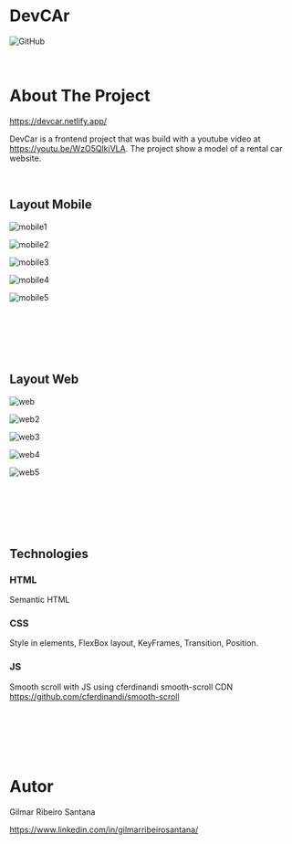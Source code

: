 # DevCAr

![GitHub](https://img.shields.io/github/license/gilrsantana/DevCar)


&nbsp;

# About The Project

https://devcar.netlify.app/

DevCar is a frontend project that was build with a youtube video at https://youtu.be/WzO5QlkjVLA.
The project show a model of a rental car website.


&nbsp;


## Layout Mobile
![mobile1](Img/Views/mobile-view.png)       

![mobile2](Img/Views/mobile-view2.png) 

![mobile3](Img/Views/mobile-view3.png)      

![mobile4](Img/Views/mobile-view4.png) 

![mobile5](Img/Views/mobile-view5.png) 


&nbsp;

&nbsp;

&nbsp;

## Layout Web
![web](Img/Views/website-view.png)

![web2](Img/Views/website-view2.png)

![web3](Img/Views/website-view3.png)

![web4](Img/Views/website-view4.png)

![web5](Img/Views/website-view5.png)


&nbsp;

&nbsp;

&nbsp;

## Technologies

### HTML

Semantic HTML

### CSS

Style in elements, FlexBox layout, KeyFrames, Transition, Position.

### JS

Smooth scroll with JS using cferdinandi smooth-scroll CDN
https://github.com/cferdinandi/smooth-scroll


&nbsp;

&nbsp;

&nbsp;

# Autor

Gilmar Ribeiro Santana

https://www.linkedin.com/in/gilmarribeirosantana/
